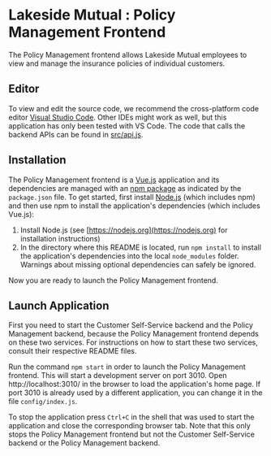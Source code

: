 # Lakeside Mutual : Policy Management Frontend

The Policy Management frontend allows Lakeside Mutual employees to view and manage the insurance policies
of individual customers.

## Editor

To view and edit the source code, we recommend the cross-platform code editor [Visual Studio Code](https://code.visualstudio.com/). Other IDEs might work as well, but this application has only been tested with VS Code. The code that calls the backend APIs can be found in [src/api.js](src/api.js).

## Installation

The Policy Management frontend is a [Vue.js](https://vuejs.org/) application and its dependencies are managed with an [npm package](https://www.npmjs.com/) as indicated by the `package.json` file. To get started, first install [Node.js](https://nodejs.org) (which includes npm) and then use npm to install the application's dependencies (which includes Vue.js):

1.  Install Node.js (see [https://nodejs.org](https://nodejs.org) for installation instructions)
2.  In the directory where this README is located, run `npm install` to install the application's dependencies into the local `node_modules` folder. Warnings about missing optional dependencies can safely be ignored.

Now you are ready to launch the Policy Management frontend.

## Launch Application

First you need to start the Customer Self-Service backend and the Policy Management backend, because the Policy Management frontend depends on these two services. For instructions on how to start these two services, consult their respective README files.

Run the command `npm start` in order to launch the Policy Management frontend. This will start a development server on port 3010. Open http://localhost:3010/ in the browser to load the application's home page. If port 3010 is already used by a different application, you can change it in the file `config/index.js`.

To stop the application press `Ctrl+C` in the shell that was used to start the application and close the corresponding browser tab. Note that this only stops the Policy Management frontend but not the Customer Self-Service backend or the Policy Management backend.

